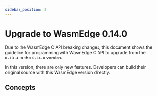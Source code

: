 ```yaml
---
sidebar_position: 2
---
```


# Upgrade to WasmEdge 0.14.0

Due to the WasmEdge C API breaking changes, this document shows the guideline for programming with WasmEdge C API to upgrade from the `0.13.4` to the `0.14.0` version.

In this version, there are only new features. Developers can build their original source with this WasmEdge version directly.

## Concepts
